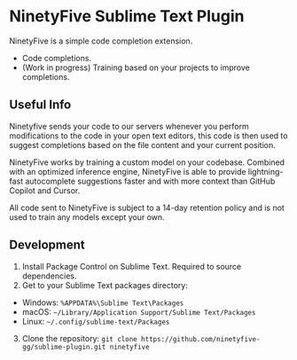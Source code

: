 # NinetyFive Sublime Text Plugin
NinetyFive is a simple code completion extension.

- Code completions.
- (Work in progress) Training based on your projects to improve completions.

## Useful Info

Ninetyfive sends your code to our servers whenever you perform modifications to the code in your open text editors, this code is then used to suggest completions based on the file content and your current position.

NinetyFive works by training a custom model on your codebase. Combined with an optimized inference engine, NinetyFive is able to provide lightning-fast autocomplete suggestions faster and with more context than GitHub Copilot and Cursor.

All code sent to NinetyFive is subject to a 14-day retention policy and is not used to train any models except your own.

## Development
1. Install Package Control on Sublime Text. Required to source dependencies.
2. Get to your Sublime Text packages directory:
- Windows: `%APPDATA%\Sublime Text\Packages`
- macOS: `~/Library/Application Support/Sublime Text/Packages`
- Linux: `~/.config/sublime-text/Packages`
3. Clone the repository: `git clone https://github.com/ninetyfive-gg/sublime-plugin.git ninetyfive`